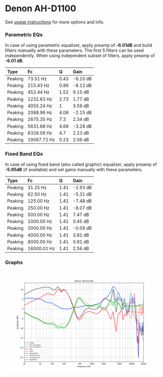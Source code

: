 # Denon AH-D1100
See [usage instructions](https://github.com/jaakkopasanen/AutoEq#usage) for more options and info.

### Parametric EQs
In case of using parametric equalizer, apply preamp of **-6.01dB** and build filters manually
with these parameters. The first 5 filters can be used independently.
When using independent subset of filters, apply preamp of **-6.01 dB**.

| Type    | Fc          |    Q | Gain     |
|:--------|:------------|:-----|:---------|
| Peaking | 73.51 Hz    | 0.43 | -6.10 dB |
| Peaking | 215.43 Hz   | 0.89 | -8.12 dB |
| Peaking | 452.44 Hz   | 1.52 | 9.15 dB  |
| Peaking | 1232.63 Hz  | 2.73 | 1.77 dB  |
| Peaking | 4055.24 Hz  | 1    | 3.59 dB  |
| Peaking | 2088.96 Hz  | 4.08 | -2.15 dB |
| Peaking | 2875.35 Hz  | 7.3  | 2.34 dB  |
| Peaking | 5631.68 Hz  | 4.69 | -3.28 dB |
| Peaking | 6328.09 Hz  | 4.7  | 2.23 dB  |
| Peaking | 19067.72 Hz | 0.23 | 2.06 dB  |

### Fixed Band EQs
In case of using fixed band (also called graphic) equalizer, apply preamp of **-5.95dB**
(if available) and set gains manually with these parameters.

| Type    | Fc          |    Q | Gain     |
|:--------|:------------|:-----|:---------|
| Peaking | 31.25 Hz    | 1.41 | -2.93 dB |
| Peaking | 62.50 Hz    | 1.41 | -5.31 dB |
| Peaking | 125.00 Hz   | 1.41 | -7.48 dB |
| Peaking | 250.00 Hz   | 1.41 | -8.07 dB |
| Peaking | 500.00 Hz   | 1.41 | 7.47 dB  |
| Peaking | 1000.00 Hz  | 1.41 | 0.45 dB  |
| Peaking | 2000.00 Hz  | 1.41 | -0.09 dB |
| Peaking | 4000.00 Hz  | 1.41 | 3.81 dB  |
| Peaking | 8000.00 Hz  | 1.41 | 0.91 dB  |
| Peaking | 16000.01 Hz | 1.41 | 2.56 dB  |

### Graphs
![](./Denon%20AH-D1100.png)
